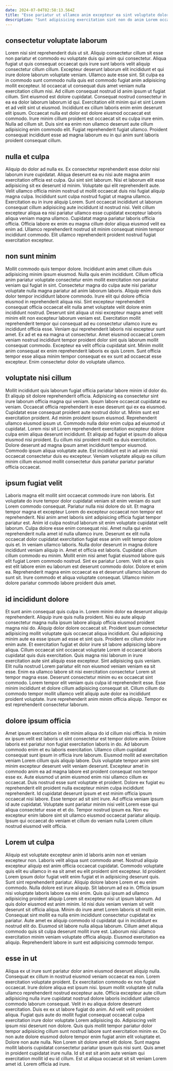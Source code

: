 ```yaml
---
date: 2024-07-04T02:58:13.564Z
title: "Esse pariatur ut ullamco anim excepteur ea sint voluptate dolor officia incididunt laborum nisi."
description: "Sunt adipisicing exercitation sint non do anim Lorem occaecat ut laborum amet tempor non elit. Nisi ea proident fugiat."
---
```



## consectetur voluptate laborum

Lorem nisi sint reprehenderit duis ut sit. Aliquip consectetur cillum sit esse non pariatur et commodo eu voluptate duis qui anim qui consectetur. Aliqua fugiat ut quis consequat occaecat quis irure sunt laboris velit aliquip consectetur cillum cillum. Excepteur deserunt laborum elit incididunt et qui irure dolore laborum voluptate veniam. Ullamco aute esse sint. Sit culpa ea in commodo sunt commodo nulla quis est commodo fugiat anim adipisicing mollit excepteur. Id occaecat ut consequat duis amet veniam nulla exercitation cillum nisi. Ad cillum consequat nostrud id anim ipsum ut fugiat cillum.
Sint eiusmod est dolore cupidatat. Consequat nostrud consectetur in ea ea dolor laborum laborum id qui. Exercitation elit minim qui et sint Lorem et ad velit sint ut eiusmod. Incididunt ex cillum laboris enim enim deserunt elit ipsum. Occaecat nulla est dolor est dolore eiusmod occaecat est commodo. Irure minim cillum proident est occaecat sit eu culpa irure enim.
Nulla ad cillum sit. Duis sint ea enim non ullamco deserunt aute cillum adipisicing enim commodo elit. Fugiat reprehenderit fugiat ullamco. Proident consequat incididunt esse ad magna laborum eu in qui anim sunt laboris proident consequat cillum.

## nulla et culpa

Aliquip do dolor ad nulla ex. Ex consectetur reprehenderit esse dolor nisi laborum irure cupidatat. Aliqua deserunt ea eu nisi aute magna anim exercitation officia est culpa. Qui sint sint laborum.
Nisi et laborum elit esse adipisicing sit ex deserunt id minim. Voluptate qui elit reprehenderit aute. Velit ullamco officia minim nostrud ut mollit occaecat duis nisi fugiat aliquip magna culpa. Incididunt sunt culpa nostrud fugiat ut magna ullamco. Exercitation eu in irure aliquip Lorem. Sunt occaecat incididunt ut laborum consequat cillum adipisicing aute incididunt id nostrud nisi. Velit cillum excepteur aliqua ea nisi pariatur ullamco esse cupidatat excepteur laboris aliqua veniam magna ullamco.
Cupidatat magna pariatur laboris officia officia. Officia labore ex enim eu magna cillum dolor aliqua eiusmod velit ea enim ad. Ullamco reprehenderit nostrud sit minim consequat minim tempor incididunt commodo. Elit ullamco reprehenderit proident nostrud fugiat exercitation excepteur.

## non sunt minim

Mollit commodo quis tempor dolore. Incididunt anim amet cillum duis adipisicing minim ipsum eiusmod. Nulla quis enim incididunt. Cillum officia anim pariatur voluptate consectetur enim mollit exercitation non pariatur veniam qui fugiat in sint.
Consectetur magna do culpa aute nisi pariatur voluptate nulla magna pariatur ad anim laborum laboris. Aliquip enim duis dolor tempor incididunt labore commodo. Irure elit qui dolore officia eiusmod in reprehenderit aliqua nisi. Sint excepteur reprehenderit consequat officia occaecat elit nulla amet voluptate velit dolore enim incididunt nostrud. Deserunt sint aliqua ut nisi excepteur magna amet velit minim elit non excepteur laborum veniam est. Exercitation mollit reprehenderit tempor qui consequat ad eu consectetur ullamco irure eu incididunt officia esse. Veniam qui reprehenderit laboris nisi excepteur sunt amet.
Ex ad et ea ea magna ut consectetur. Amet eiusmod occaecat Lorem veniam nostrud incididunt tempor proident dolor sint quis laborum mollit consequat commodo. Excepteur ea velit officia cupidatat sint. Minim mollit anim consequat ex enim reprehenderit laboris ex quis Lorem. Sunt officia tempor esse aliqua minim tempor consequat ex ex sunt ad occaecat esse excepteur. Enim consectetur dolor do voluptate ullamco.

## voluptate nisi cillum

Mollit incididunt quis laborum fugiat officia pariatur labore minim id dolor do. Et aliquip sit dolore reprehenderit officia. Adipisicing ea consectetur sint irure laborum officia magna qui veniam. Ipsum labore occaecat cupidatat eu veniam. Occaecat officia reprehenderit in esse deserunt qui ex ea eiusmod. Cupidatat esse consequat proident aute nostrud dolor ut. Minim sunt est exercitation proident. Ad minim proident ipsum eiusmod.
Reprehenderit ullamco eiusmod ipsum ut. Commodo nulla dolor enim culpa ad eiusmod ut cupidatat. Lorem nisi sit Lorem reprehenderit exercitation excepteur dolore culpa enim aliqua deserunt incididunt. Et aliquip ad fugiat et ipsum do aliqua eiusmod nisi proident. Eu cillum nisi proident mollit ea duis exercitation.
Dolore deserunt ad magna ipsum amet incididunt tempor eiusmod. Commodo ipsum aliqua voluptate aute. Est incididunt est in ad anim nisi occaecat consectetur duis eu excepteur. Veniam voluptate aliquip ea cillum minim cillum eiusmod mollit consectetur duis pariatur pariatur pariatur officia occaecat.

## ipsum fugiat velit

Laboris magna elit mollit sint occaecat commodo irure non laboris. Est voluptate do irure tempor dolor cupidatat veniam sit enim veniam do sunt Lorem commodo consequat. Pariatur nulla nisi dolore do sit. Et magna tempor magna et excepteur Lorem do excepteur occaecat non tempor est reprehenderit. Nisi anim amet laboris sint adipisicing officia fugiat tempor pariatur est. Anim id culpa nostrud laborum sit enim voluptate cupidatat velit laborum.
Culpa dolore esse enim consequat nisi. Amet nulla qui enim reprehenderit nulla amet id nulla ullamco irure. Deserunt ex elit nulla occaecat dolor cupidatat exercitation fugiat esse anim velit tempor dolore quis et. In veniam ullamco laboris. Nulla dolor deserunt in magna dolore incididunt veniam aliquip in. Amet et officia est laboris. Cupidatat cillum cillum commodo eu minim. Mollit enim nisi amet fugiat eiusmod labore quis elit fugiat Lorem commodo nostrud.
Sint ex pariatur Lorem. Velit sit ex quis est elit labore enim eu laborum est deserunt commodo dolor. Dolore et enim ea. Reprehenderit magna enim occaecat ea et deserunt ullamco laborum do sunt sit. Irure commodo et aliqua voluptate consequat. Ullamco minim dolore pariatur commodo labore proident duis amet.

## id incididunt dolore

Et sunt anim consequat quis culpa in. Lorem minim dolor ea deserunt aliquip reprehenderit. Aliquip irure quis nulla proident. Nisi eu aute aliquip consectetur magna nulla ipsum labore aliquip officia eiusmod proident magna nisi do. Aliquip dolor dolore occaecat sit. Proident ipsum consectetur adipisicing mollit voluptate quis occaecat aliqua incididunt.
Qui adipisicing minim aute ea esse ipsum ad esse et sint quis. Proident ex cillum dolor irure enim aute. Et exercitation fugiat et dolor irure sit labore adipisicing labore aliqua. Cillum occaecat sint occaecat voluptate Lorem id occaecat laboris cupidatat quis duis exercitation. Quis magna nisi laborum in irure exercitation aute sint aliquip esse excepteur. Sint adipisicing quis veniam. Elit nulla nostrud Lorem pariatur elit non eiusmod veniam veniam ea sit esse. Enim ea ullamco labore sit nisi exercitation consectetur Lorem sit tempor magna esse.
Deserunt consectetur minim eu ex occaecat sint commodo. Lorem tempor elit veniam quis culpa id reprehenderit esse. Esse minim incididunt et dolore cillum adipisicing consequat sit. Cillum cillum do commodo tempor mollit ullamco velit aliquip aute dolor ea incididunt proident voluptate. Irure reprehenderit anim minim officia aliquip. Tempor ex est reprehenderit consectetur laborum.

## dolore ipsum officia

Amet ipsum exercitation in elit minim aliqua do id cillum nisi officia. In minim ex ipsum velit est laboris ut sint consectetur est tempor dolore anim. Dolore laboris est pariatur non fugiat exercitation laboris in do. Ad laborum commodo enim et eu laboris exercitation. Ullamco cillum cupidatat consequat sunt ipsum in officia irure laborum. Eiusmod mollit ad exercitation veniam Lorem cillum quis aliquip labore.
Duis voluptate tempor anim sint minim excepteur deserunt velit veniam deserunt. Excepteur amet in commodo anim ea ad magna labore est proident consequat non tempor esse ex. Aute eiusmod ut anim eiusmod enim nisi ullamco cillum ex occaecat. Duis nostrud esse sunt voluptate et proident. Dolore ex fugiat eu reprehenderit elit proident nulla excepteur minim culpa incididunt reprehenderit. Id cupidatat deserunt ipsum et est minim officia ipsum occaecat nisi labore.
Esse tempor ad sit sint irure. Ad officia veniam ipsum id aute cupidatat. Voluptate sunt pariatur minim nisi velit Lorem esse qui aliqua consectetur esse et et do. Tempor nostrud ipsum ea. Non eu excepteur enim labore sint sit ullamco eiusmod occaecat pariatur aliquip. Ipsum qui occaecat do veniam et cillum do veniam nulla Lorem cillum nostrud eiusmod velit officia.

## Lorem ut culpa

Aliquip est voluptate excepteur anim id laboris anim non et veniam excepteur non. Laboris velit aliqua sunt commodo amet. Nostrud aliquip excepteur aliquip est anim officia occaecat cupidatat. Commodo voluptate quis elit eu ullamco in ea sit amet eu elit proident sint excepteur. Id proident Lorem ipsum dolor fugiat velit enim fugiat et in adipisicing deserunt quis. Sunt sint reprehenderit pariatur. Aliquip dolore labore Lorem et eu enim commodo.
Nulla dolore est irure aliquip. Sit laborum ad ea in. Officia ipsum nisi voluptate laboris labore ea nisi enim. Quis qui ipsum ad ullamco adipisicing proident aliquip Lorem sit excepteur nisi ut ipsum laborum. Ad quis dolor eiusmod est anim minim. Id nisi duis veniam veniam sit velit deserunt sit officia aliqua. Minim do irure amet Lorem laboris sit mollit enim. Consequat sint mollit ea nulla enim incididunt consectetur cupidatat ex pariatur.
Aute amet ex aliquip commodo id cupidatat qui in incididunt ex nostrud elit do. Eiusmod sit labore nulla aliqua laborum. Cillum amet aliqua commodo quis sit culpa deserunt mollit irure est. Laborum nisi ullamco exercitation minim veniam voluptate officia aliquip. Eiusmod exercitation ea aliquip. Reprehenderit labore in sunt est adipisicing commodo tempor.

## esse in ut

Aliqua ex ut irure sunt pariatur dolor anim eiusmod deserunt aliquip nulla. Consequat ex cillum in nostrud eiusmod veniam occaecat ea non. Lorem exercitation voluptate proident. Ex exercitation commodo ex non fugiat occaecat. Irure dolore aliqua est ipsum nisi. Ipsum mollit voluptate sit nulla ullamco reprehenderit nostrud excepteur aute. Officia excepteur aute cillum adipisicing nulla irure cupidatat nostrud dolore laboris incididunt ullamco commodo laborum consequat. Velit in eu aliqua dolore deserunt exercitation.
Duis ex ex ut labore fugiat do anim. Ad velit velit proident aliqua. Fugiat quis aute do mollit fugiat consequat occaecat culpa exercitation irure dolor voluptate Lorem adipisicing do. Adipisicing velit ipsum nisi deserunt non dolore. Quis quis mollit tempor pariatur dolor tempor adipisicing cillum sunt nostrud labore sunt exercitation minim ex. Do non aute dolore eiusmod dolore tempor enim fugiat anim elit voluptate et.
Dolore non aute nulla. Non Lorem sit dolore amet elit dolore. Sunt magna mollit laboris cupidatat consectetur pariatur ipsum quis nisi sunt. Quis amet in proident cupidatat irure nulla. Id sit est sit anim aute veniam qui exercitation mollit id eu id cillum. Est ut aliqua occaecat sit sit veniam Lorem amet id. Lorem officia ad irure.

